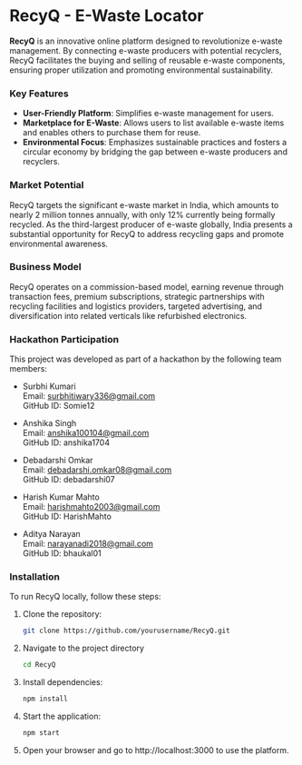 # RecyQ - E-Waste Locator

**RecyQ** is an innovative online platform designed to revolutionize e-waste management. By connecting e-waste producers with potential recyclers, RecyQ facilitates the buying and selling of reusable e-waste components, ensuring proper utilization and promoting environmental sustainability.

### Key Features
- **User-Friendly Platform**: Simplifies e-waste management for users.
- **Marketplace for E-Waste**: Allows users to list available e-waste items and enables others to purchase them for reuse.
- **Environmental Focus**: Emphasizes sustainable practices and fosters a circular economy by bridging the gap between e-waste producers and recyclers.

### Market Potential
RecyQ targets the significant e-waste market in India, which amounts to nearly 2 million tonnes annually, with only 12% currently being formally recycled. As the third-largest producer of e-waste globally, India presents a substantial opportunity for RecyQ to address recycling gaps and promote environmental awareness.

### Business Model
RecyQ operates on a commission-based model, earning revenue through transaction fees, premium subscriptions, strategic partnerships with recycling facilities and logistics providers, targeted advertising, and diversification into related verticals like refurbished electronics.

### Hackathon Participation
This project was developed as part of a hackathon by the following team members:

- Surbhi Kumari  
  Email: surbhitiwary336@gmail.com  
  GitHub ID: Somie12

- Anshika Singh  
  Email: anshika100104@gmail.com  
  GitHub ID: anshika1704

- Debadarshi Omkar  
  Email: debadarshi.omkar08@gmail.com  
  GitHub ID: debadarshi07

- Harish Kumar Mahto  
  Email: harishmahto2003@gmail.com  
  GitHub ID: HarishMahto

- Aditya Narayan  
  Email: narayanadi2018@gmail.com  
  GitHub ID: bhaukal01

### Installation
To run RecyQ locally, follow these steps:

1. Clone the repository:
   ```sh
   git clone https://github.com/yourusername/RecyQ.git
   ```
   
2. Navigate to the project directory
   ```sh
   cd RecyQ
   ```
4. Install dependencies:
   ```sh
   npm install
   ```
5. Start the application:
   ```sh
   npm start
   ```
6. Open your browser and go to http://localhost:3000 to use the platform.









